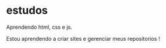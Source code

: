 # estudos
 Aprendendo html, css e js.

 Estou aprendendo a criar sites e gerenciar meus repositorios !
 
